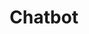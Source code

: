 ---
title: Chatbot
categories: [AI, Kotlin, Gemini Pro]
image: https://mdalbinhossain.github.io/Chatbot/Screenshot.png
description: An Android app that harnesses the power of Google AI for engaging and informative responses.
download_url: https://mdalbinhossain.github.io/Chatbot/
external_url: https://mdalbinhossain.github.io/Chatbot/
---